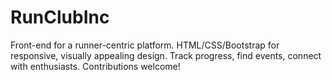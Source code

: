 # RunClubInc
 Front-end for a runner-centric platform. HTML/CSS/Bootstrap for responsive, visually appealing design. Track progress, find events, connect with enthusiasts. Contributions welcome!
